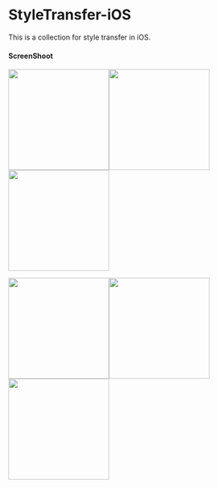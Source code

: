 # StyleTransfer-iOS
This is a collection for style transfer in iOS.

#### ScreenShoot
<img src="https://github.com/kingandyoga/StyleTransfer-iOS/blob/master/ScreenShoot/shoot1.jpeg" width="200"><img src="https://github.com/kingandyoga/StyleTransfer-iOS/blob/master/ScreenShoot/shoot2.jpeg" width="200"><img src="https://github.com/kingandyoga/StyleTransfer-iOS/blob/master/ScreenShoot/shoot3.jpeg" width="200">

<img src="https://github.com/kingandyoga/StyleTransfer-iOS/blob/master/ScreenShoot/shoot4.jpeg" width="200"><img src="https://github.com/kingandyoga/StyleTransfer-iOS/blob/master/ScreenShoot/shoot5.jpeg" width="200"><img src="https://github.com/kingandyoga/StyleTransfer-iOS/blob/master/ScreenShoot/shoot6.jpeg" width="200">
